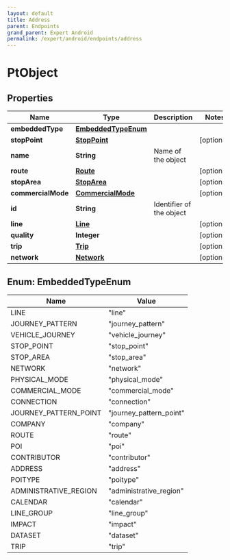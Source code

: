 ```yaml
---
layout: default
title: Address
parent: Endpoints
grand_parent: Expert Android
permalink: /expert/android/endpoints/address
---
```


# PtObject

## Properties
Name | Type | Description | Notes
------------ | ------------- | ------------- | -------------
**embeddedType** | [**EmbeddedTypeEnum**](#EmbeddedTypeEnum) |  | 
**stopPoint** | [**StopPoint**](StopPoint.md) |  |  [optional]
**name** | **String** | Name of the object | 
**route** | [**Route**](Route.md) |  |  [optional]
**stopArea** | [**StopArea**](StopArea.md) |  |  [optional]
**commercialMode** | [**CommercialMode**](CommercialMode.md) |  |  [optional]
**id** | **String** | Identifier of the object | 
**line** | [**Line**](Line.md) |  |  [optional]
**quality** | **Integer** |  |  [optional]
**trip** | [**Trip**](Trip.md) |  |  [optional]
**network** | [**Network**](Network.md) |  |  [optional]


<a name="EmbeddedTypeEnum"></a>
## Enum: EmbeddedTypeEnum
Name | Value
---- | -----
LINE | &quot;line&quot;
JOURNEY_PATTERN | &quot;journey_pattern&quot;
VEHICLE_JOURNEY | &quot;vehicle_journey&quot;
STOP_POINT | &quot;stop_point&quot;
STOP_AREA | &quot;stop_area&quot;
NETWORK | &quot;network&quot;
PHYSICAL_MODE | &quot;physical_mode&quot;
COMMERCIAL_MODE | &quot;commercial_mode&quot;
CONNECTION | &quot;connection&quot;
JOURNEY_PATTERN_POINT | &quot;journey_pattern_point&quot;
COMPANY | &quot;company&quot;
ROUTE | &quot;route&quot;
POI | &quot;poi&quot;
CONTRIBUTOR | &quot;contributor&quot;
ADDRESS | &quot;address&quot;
POITYPE | &quot;poitype&quot;
ADMINISTRATIVE_REGION | &quot;administrative_region&quot;
CALENDAR | &quot;calendar&quot;
LINE_GROUP | &quot;line_group&quot;
IMPACT | &quot;impact&quot;
DATASET | &quot;dataset&quot;
TRIP | &quot;trip&quot;



